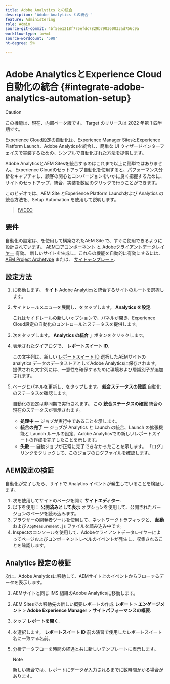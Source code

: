```yaml
---
title: Adobe Analytics との統合
description: 'Adobe Analytics との統合 '
feature: Administering
role: Admin
source-git-commit: 4bf5ee1218f775efdc7829b790360033ad756c9a
workflow-type: tm+mt
source-wordcount: '598'
ht-degree: 5%

---
```



# Adobe AnalyticsとExperience Cloud自動化の統合 {#integrate-adobe-analytics-automation-setup}

>[!CAUTION]
>
> この機能は、現在、内部ベータ版です。 Target のリリースは 2022 年第 1 四半期です。

Experience Cloud設定の自動化は、Experience Manager SitesとExperience Platform Launch、Adobe Analyticsを統合し、簡単な UI ウィザードインターフェイスで実装するための、シンプルで自動化された方法を提供します。

Adobe AnalyticsとAEM Sitesを統合するのはこれまで以上に簡単ではありません。 Experience Cloudのセットアップ自動化を使用すると、パフォーマンス分析をキャプチャし、顧客の関心とコンバージョンをいかに良く把握するために、サイトのセットアップ、統合、実装を数回のクリックで行うことができます。

このビデオでは、AEM Site とExperience Platform Launchおよび Analytics の統合方法を、Setup Automation を使用して説明します。

>[!VIDEO](https://video.tv.adobe.com/v/339605/?quality=12)

## 要件

自動化の設定は、を使用して構築されたAEM Site で、すぐに使用できるように設計されています。 [AEMコアコンポーネント](https://experienceleague.adobe.com/docs/experience-manager-core-components/using/introduction.html?lang=ja) と [Adobeクライアントデータレイヤー](https://experienceleague.adobe.com/docs/experience-manager-core-components/using/developing/data-layer/overview.html?lang=ja) 有効。 新しいサイトを生成し、これらの機能を自動的に有効にするには、 [AEM Project Archetype](https://experienceleague.adobe.com/docs/experience-manager-core-components/using/developing/archetype/overview.html?lang=ja) または、 [サイトテンプレート](/help/journey-sites/quick-site/create-site.md).

## 設定方法

1. に移動します。 **サイト** Adobe Analyticsと統合するサイトのルートを選択します。
1. サイドレールメニューを展開し、をタップします。 **Analytics を設定**.

   これはサイドレールの新しいオプションで、パネルが開き、Experience Cloud設定の自動化のコントロールとステータスを提供します。
1. 次をタップします。 **Analytics の統合** 」ボタンをクリックします。
1. 表示されたダイアログで、 **レポートスイート ID**.

   この文字列は、新しい [レポートスイート ID](https://experienceleague.adobe.com/docs/analytics/admin/manage-report-suites/new-report-suite/t-create-a-report-suite.html?lang=en) 選択したAEMサイトの analytics データのデータストアとしてAdobe Analyticsに保存されます。 提供された文字列には、一意性を確保するために環境および層識別子が追加されます。

1. ページとパネルを更新し、をタップします。 **統合ステータスの確認** 自動化のステータスを確認します。

   自動化の設定は非同期で実行されます。 この **統合ステータスの確認** 統合の現在のステータスが表示されます。

   * **処理中**  — ジョブが実行中であることを示します。
   * **統合の完了**  — ジョブが Analytics と Launch の統合、Launch の拡張機能と Launch ルールの設定、Adobe Analyticsでの新しいレポートスイートの作成を完了したことを示します。
   * **失敗**  — 自動ジョブが正常に完了できなかったことを示します。 「ログ」リンクをクリックして、このジョブのログファイルを確認します。

## AEM設定の検証

自動化が完了したら、サイトで Analytics イベントが発生していることを検証します。

1. 次を使用してサイトのページを開く **サイトエディター**.
1. 以下を使用： **公開済みとして表示** オプションを使用して、公開されたバージョンのページを読み込みます。
1. ブラウザーの開発者ツールを使用して、ネットワークトラフィックと、 **起動** および `AppMeasurement.js` ファイルを読み込み中です。
1. Inspectのコンソールを使用して、Adobeクライアントデータレイヤーによってページおよびコンポーネントレベルのイベントが発生し、収集されることを確認します。

## Analytics 設定の検証

次に、Adobe Analyticsに移動して、AEMサイト上のイベントからフローするデータを表示します。

1. AEMサイトと同じ IMS 組織のAdobe Analyticsに移動します。
1. AEM Sitesでの移動先の新しい概要レポートの作成 **レポート** > **エンゲージメント** > **Adobe Experience Manager** > **サイトパフォーマンスの概要**.
1. タップ **レポートを開く**.
1. を選択します。 **レポートスイート ID** 前の演習で使用したレポートスイート名に一致する名前。
1. 分析データフローを時間の経過と共に新しいテンプレートに表示します。

   >[!NOTE]
   >
   > 新しい統合では、レポートにデータが入力されるまでに数時間かかる場合があります。
